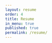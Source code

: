 ```yaml
---
layout: resume
order: 4
title: Resume
in_menu: true
published: true
permalink: /resume/
---
```


<!-- There is no need to put anything here -->
